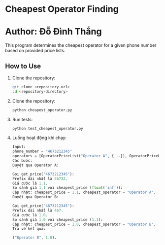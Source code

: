 # Cheapest Operator Finding 
# Author: Đỗ Đình Thắng

This program determines the cheapest operator for a given phone number based on provided price lists.

## How to Use

1. Clone the repository:
   ```bash
   git clone <repository-url>
   cd <repository-directory>
2. Clone the repository:
   ```python
   python cheapest_operator.py
3. Run tests:
   ```python
   python test_cheapest_operator.py
4. Luồng hoạt động khi chạy:
   ```python
   Input:
   phone_number = "4673212345"
   operators = [OperatorPriceList("Operator A", {...}), OperatorPriceList("Operator B", {...})]
   Các bước:
   Duyệt qua Operator A:
   
   Gọi get_price("4673212345"):
   Prefix dài nhất là 46732.
   Giá cước là 1.1.
   So sánh giá 1.1 với cheapest_price (float('inf')):
   Cập nhật: cheapest_price = 1.1, cheapest_operator = "Operator A".
   Duyệt qua Operator B:
   
   Gọi get_price("4673212345"):
   Prefix dài nhất là 467.
   Giá cước là 1.0.
   So sánh giá 1.0 với cheapest_price (1.1):
   Cập nhật: cheapest_price = 1.0, cheapest_operator = "Operator B".
   Trả về kết quả:
   
   ("Operator B", 1.0).
